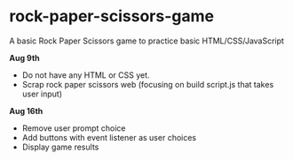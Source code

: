 # rock-paper-scissors-game
A basic Rock Paper Scissors game to practice basic HTML/CSS/JavaScript

**Aug 9th**
- Do not have any HTML or CSS yet.
- Scrap rock paper scissors web (focusing on build script.js that takes user input)

**Aug 16th**
- Remove user prompt choice
- Add buttons with event listener as user choices
- Display game results